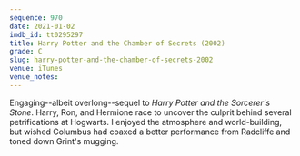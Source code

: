 ```yaml
---
sequence: 970
date: 2021-01-02
imdb_id: tt0295297
title: Harry Potter and the Chamber of Secrets (2002)
grade: C
slug: harry-potter-and-the-chamber-of-secrets-2002
venue: iTunes
venue_notes:
---
```


Engaging--albeit overlong--sequel to <span data-imdb-id="tt0241527">
_Harry Potter and the Sorcerer's Stone_</span>. Harry, Ron, and Hermione race to uncover the culprit behind several petrifications at Hogwarts. I enjoyed the atmosphere and world-building, but wished Columbus had coaxed a better performance from Radcliffe and toned down Grint's mugging.